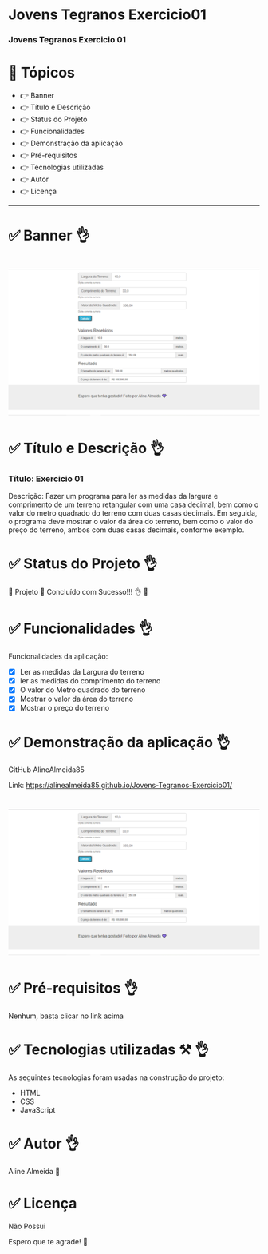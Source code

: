 # Jovens Tegranos Exercicio01

### Jovens Tegranos Exercicio 01

# 🏁 Tópicos

 * 👉 Banner
 * 👉 Título e Descrição
 * 👉 Status do Projeto
 * 👉 Funcionalidades
 * 👉 Demonstração da aplicação
 * 👉 Pré-requisitos
 * 👉 Tecnologias utilizadas
 * 👉 Autor
 * 👉 Licença 
 ____________________________________________________________
# ✅ Banner 👌

<h1 align="center">
  <img alt="NextLevelWeek" title="#NextLevelWeek" src="banner.png" style/>
</h1>

# ✅ Título e Descrição 👌

### Título: Exercicio 01

 Descrição: Fazer um programa para ler as medidas da largura e comprimento de um terreno retangular com uma casa decimal, bem como o valor do metro quadrado do terreno com duas casas decimais. Em seguida, o programa deve mostrar o valor da área do terreno, bem como o valor do preço do terreno, ambos com duas casas decimais, conforme exemplo. 

# ✅ Status do Projeto 👌

🚧 Projeto 🚀 Concluído com Sucesso!!! 👌 🚧

# ✅ Funcionalidades 👌

Funcionalidades da aplicação:

- [x] Ler as medidas da Largura do terreno
- [x] ler as medidas do comprimento do terreno
- [x] O valor do Metro quadrado do terreno
- [x] Mostrar o valor da área do terreno
- [x] Mostrar o preço do terreno

# ✅ Demonstração da aplicação 👌

GitHub
AlineAlmeida85

Link: https://alinealmeida85.github.io/Jovens-Tegranos-Exercicio01/

<h1 align="center">
  <img alt="NextLevelWeek" title="#NextLevelWeek" src="banner.png" style/>
</h1>

# ✅ Pré-requisitos 👌

Nenhum, basta clicar no link acima

# ✅ Tecnologias utilizadas ⚒️ 👌

As seguintes tecnologias foram usadas na construção do projeto:

- HTML
- CSS
- JavaScript

# ✅ Autor 👌

Aline Almeida 💝

# ✅ Licença

Não Possui

Espero que te agrade! 💝

